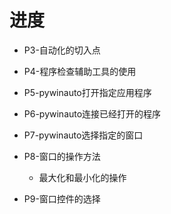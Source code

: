 # 进度
* P3-自动化的切入点
* P4-程序检查辅助工具的使用
* P5-pywinauto打开指定应用程序
* P6-pywinauto连接已经打开的程序
* P7-pywinauto选择指定的窗口
* P8-窗口的操作方法
	* 最大化和最小化的操作

* P9-窗口控件的选择
<!--stackedit_data:
eyJoaXN0b3J5IjpbLTE1MzQ2Nzc1MDcsLTc2NzE4NDQwLC0yNT
c0NjYyNjcsMTc4MzU4Njg5MSwtMTE4Nzc2MTAwOCwtMTU1ODM0
NjA5Niw1NDE3MTUyNzQsMjIyNzg0MTE5LC0xMzgyOTEwMzcxXX
0=
-->